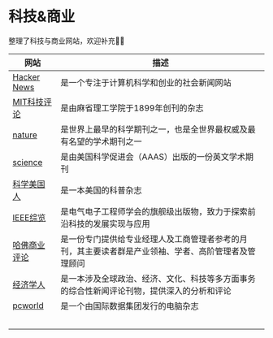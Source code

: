 # 科技&商业
整理了科技与商业网站，欢迎补充🍎🎉


| 网站                                              | 描述                                                         |
| ------------------------------------------------- | ------------------------------------------------------------ |
| [Hacker News](https://news.ycombinator.com/news)  | 是一个专注于计算机科学和创业的社会新闻网站                   |
| [MIT科技评论](https://www.technologyreview.com/)  | 是由麻省理工学院于1899年创刊的杂志                           |
| [nature](https://www.nature.com/)                 | 是世界上最早的科学期刊之一，也是全世界最权威及最有名望的学术期刊之一 |
| [science](https://www.science.org/)               | 是由美国科学促进会（AAAS）出版的一份英文学术期刊             |
| [科学美国人](https://www.scientificamerican.com/) | 是一本美国的科普杂志                                         |
| [IEEE综览](https://spectrum.ieee.org/)            | 是电气电子工程师学会的旗舰级出版物，致力于探索前沿科技的发展实现与应用 |
| [哈佛商业评论](https://hbr.org/)                  | 是一份专门提供给专业经理人及工商管理者参考的月刊，其主要读者群是产业领袖、学者、高阶管理者及管理顾问 |
| [经济学人](https://www.economist.com/)            | 是一本涉及全球政治、经济、文化、科技等多方面事务的综合性新闻评论刊物，提供深入的分析和评论 |
| [pcworld](https://www.pcworld.com/)               | 是一个由国际数据集团发行的电脑杂志                           |
|                                                   |                                                              |
|                                                   |                                                              |
|                                                   |                                                              |
|                                                   |                                                              |
|                                                   |                                                              |


